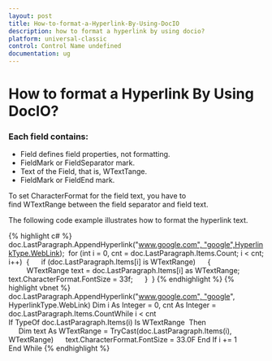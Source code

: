 ```yaml
---
layout: post
title: How-to-format-a-Hyperlink-By-Using-DocIO
description: how to format a hyperlink by using docio?
platform: universal-classic
control: Control Name undefined
documentation: ug
---
```


# How to format a Hyperlink By Using DocIO?

### Each field contains:

* Field defines field properties, not formatting.
* FieldMark or FieldSeparator mark.
* Text of the Field, that is, WTextTange.
* FieldMark or FieldEnd mark.

To set CharacterFormat for the field text, you have to find WTextRange between the field separator and field text.

The following code example illustrates how to format the hyperlink text.

{% highlight c# %}
doc.LastParagraph.AppendHyperlink("www.google.com", "google",HyperlinkType.WebLink);
 for (int i = 0, cnt = doc.LastParagraph.Items.Count; i < cnt; i++)
 {
     if (doc.LastParagraph.Items[i] is WTextRange)
     {
         WTextRange text = doc.LastParagraph.Items[i] as WTextRange;
         text.CharacterFormat.FontSize = 33f;
     }
 }
{% endhighlight %}
{% highlight vbnet %}
doc.LastParagraph.AppendHyperlink("www.google.com", "google", HyperlinkType.WebLink)
Dim i As Integer = 0, cnt As Integer = doc.LastParagraph.Items.CountWhile i < cnt
If TypeOf doc.LastParagraph.Items(i) Is WTextRange
 Then
     Dim text As WTextRange = TryCast(doc.LastParagraph.Items(i), WTextRange)
     text.CharacterFormat.FontSize = 33.0F
End If
i += 1
End While
{% endhighlight %}


